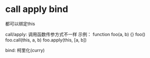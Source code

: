 # call apply bind
都可以绑定this

call/apply: 调用函数传参方式不一样
示例：
function foo(a, b) {}
foo()
foo.call(this, a, b)
foo.apply(this, [a, b])

bind:
柯里化(curry)